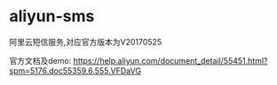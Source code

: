 # aliyun-sms
阿里云短信服务,对应官方版本为V20170525

官方文档及demo: https://help.aliyun.com/document_detail/55451.html?spm=5176.doc55359.6.555.VFDaVG

